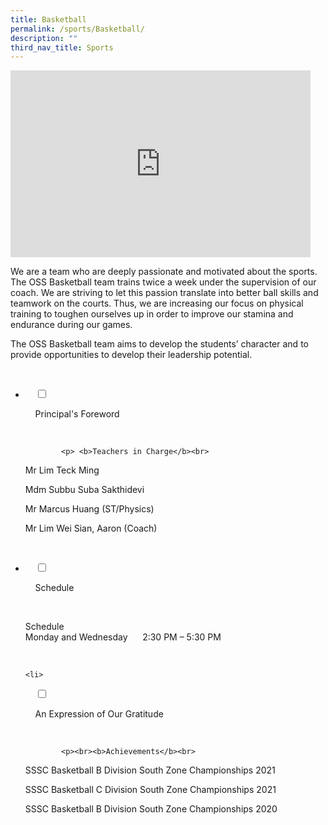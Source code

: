 ```yaml
---
title: Basketball
permalink: /sports/Basketball/
description: ""
third_nav_title: Sports
---
```

<iframe allowfullscreen="true" height="299" width="480" frameborder="0" src="https://docs.google.com/presentation/d/e/2PACX-1vTq7vj8cilfb9r2eancnz3ph5Pg6J0ABlSXL4DMyGphSZyzri-u4X1A8LzbuhkjUki0oXzxo8uBDAEH/embed?start=false&amp;loop=false&amp;delayms=3000"></iframe>

We are a team who are deeply passionate and motivated about the sports. The OSS Basketball team trains twice a week under the supervision of our coach. We are striving to let this passion translate into better ball skills and teamwork on the courts. Thus, we are increasing our focus on physical training to toughen ourselves up in order to improve our stamina and endurance during our games.

The OSS Basketball team aims to develop the students’ character and to provide opportunities to develop their leadership potential.

<ul class="jekyllcodex_accordion">

  <li>

    <input type="checkbox" id="accordion1">

    <label for="accordion1">Principal's Foreword</label>

    <div>

			<p> <b>Teachers in Charge</b><br>
				
Mr Lim Teck Ming<br>

Mdm Subbu Suba Sakthidevi<br>

Mr Marcus Huang (ST/Physics)<br>

Mr Lim Wei Sian, Aaron (Coach)<br>
			
</p>

    </div>

</li>
	<li>

    <input type="checkbox" id="accordion2">

    <label for="accordion2">Schedule </label>

    <div>

<p>Schedule<br> 
Monday and Wednesday      2:30 PM – 5:30 PM			<br></p>

    </div>

</li>
	
	<li>

    <input type="checkbox" id="accordion3">

    <label for="accordion3">An Expression of Our Gratitude</label>

    <div>

			<p><br><b>Achievements</b><br>
SSSC Basketball B Division South Zone Championships 2021<br> 
				
SSSC Basketball C Division South Zone Championships 2021<br>  
  
SSSC Basketball B Division South Zone Championships 2020<br>
			</p>
			
    </div>

</li>
	
	

	
</ul>